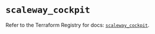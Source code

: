 # `scaleway_cockpit`

Refer to the Terraform Registry for docs: [`scaleway_cockpit`](https://registry.terraform.io/providers/scaleway/scaleway/2.53.0/docs/resources/cockpit).

